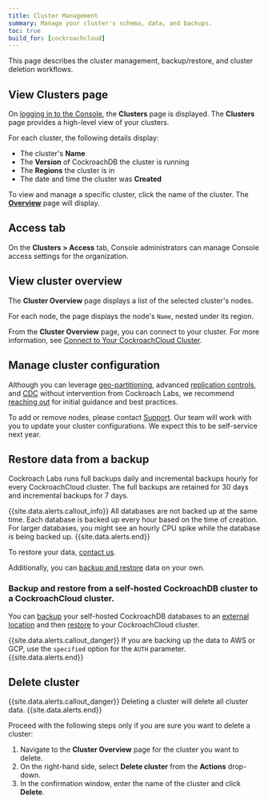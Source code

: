 ```yaml
---
title: Cluster Management
summary: Manage your cluster's schema, data, and backups.
toc: true
build_for: [cockroachcloud]
---
```


This page describes the cluster management, backup/restore, and cluster deletion workflows.

## View Clusters page

On [logging in to the Console](cockroachcloud-create-your-account.html#log-in), the **Clusters** page is displayed. The **Clusters** page provides a high-level view of your clusters.

For each cluster, the following details display:

- The cluster's **Name**
- The **Version** of CockroachDB the cluster is running
- The **Regions** the cluster is in
- The date and time the cluster was **Created**

To view and manage a specific cluster, click the name of the cluster. The [**Overview**](#view-cluster-overview) page will display.

## Access tab

On the **Clusters > Access** tab, Console administrators can manage Console access settings for the organization.

## View cluster overview

The **Cluster Overview** page displays a list of the selected cluster's nodes.

For each node, the page displays the node's `Name`, nested under its region.

From the **Cluster Overview** page, you can connect to your cluster. For more information, see [Connect to Your CockroachCloud Cluster](cockroachcloud-connect-to-your-cluster.html).

## Manage cluster configuration

Although you can leverage [geo-partitioning](partitioning.html), advanced [replication controls](configure-replication-zones.html), and [CDC](change-data-capture.html) without intervention from Cockroach Labs, we recommend [reaching out](https://support.cockroachlabs.com) for initial guidance and best practices.

To add or remove nodes, please contact [Support](https://support.cockroachlabs.com). Our team will work with you to update your cluster configurations. We expect this to be self-service next year.

## Restore data from a backup

Cockroach Labs runs full backups daily and incremental backups hourly for every CockroachCloud cluster. The full backups are retained for 30 days and incremental backups for 7 days.

{{site.data.alerts.callout_info}}
All databases are not backed up at the same time. Each database is backed up every hour based on the time of creation. For larger databases, you might see an hourly CPU spike while the database is being backed up.
{{site.data.alerts.end}}

To restore your data, [contact us](https://support.cockroachlabs.com).

Additionally, you can [backup and restore](backup-and-restore.html) data on your own.

### Backup and restore from a self-hosted CockroachDB cluster to a CockroachCloud cluster.

You can [backup](backup.html) your self-hosted CockroachDB databases to an [external location](backup.html#backup-file-urls) and then [restore](restore.html) to your CockroachCloud cluster.

{{site.data.alerts.callout_danger}}
If you are backing up the data to AWS or GCP, use the `specified` option for the `AUTH` parameter.
{{site.data.alerts.end}}

## Delete cluster

{{site.data.alerts.callout_danger}}
Deleting a cluster will delete all cluster data.
{{site.data.alerts.end}}

Proceed with the following steps only if you are sure you want to delete a cluster:

1. Navigate to the **Cluster Overview** page for the cluster you want to delete.
2. On the right-hand side, select **Delete cluster** from the **Actions** drop-down.
3. In the confirmation window, enter the name of the cluster and click **Delete**.
